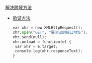 [解决跨域方法](https://blog.csdn.net/qq_42778001/article/details/101436742?ops_request_misc=%257B%2522request%255Fid%2522%253A%2522166142368116782395327171%2522%252C%2522scm%2522%253A%252220140713.130102334..%2522%257D&request_id=166142368116782395327171&biz_id=0&utm_medium=distribute.pc_search_result.none-task-blog-2~all~sobaiduend~default-1-101436742-null-null.142^v42^pc_rank_34,185^v2^control&utm_term=flask_cors%20import%20CORS&spm=1018.2226.3001.4187)

- [验证方法](https://blog.csdn.net/qq_37290531/article/details/115079764?spm=1001.2101.3001.6650.1&utm_medium=distribute.pc_relevant.none-task-blog-2%7Edefault%7ECTRLIST%7ERate-1-115079764-blog-106764581.pc_relevant_default&depth_1-utm_source=distribute.pc_relevant.none-task-blog-2%7Edefault%7ECTRLIST%7ERate-1-115079764-blog-106764581.pc_relevant_default&utm_relevant_index=2)

  ```python
  var xhr = new XMLHttpRequest();
  xhr.open("GET", "要测试的接口地址");
  xhr.send(null);
  xhr.onload = function(e) {
   var xhr = e.target;
   console.log(xhr.responseText);
  }
  ```

  